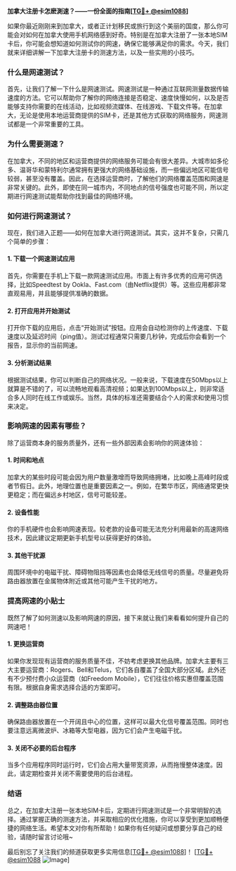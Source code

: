**加拿大注册卡怎麽測速？——一份全面的指南[[TG💪+ @esim1088](https://t.me/s/esim1088)]**

如果你最近刚刚来到加拿大，或者正计划移民或旅行到这个美丽的国度，那么你可能会对如何在加拿大使用手机网络感到好奇。特别是在加拿大注册了一张本地SIM卡后，你可能会想知道如何测试你的网速，确保它能够满足你的需求。今天，我们就来详细讲解一下加拿大注册卡的测速方法，以及一些实用的小技巧。

### 什么是网速测试？

首先，让我们了解一下什么是网速测试。网速测试是一种通过互联网测量数据传输速度的方法。它可以帮助你了解你的网络连接是否稳定、速度快慢如何，以及是否能够支持你需要的在线活动，比如视频流媒体、在线游戏、下载文件等。在加拿大，无论是使用本地运营商提供的SIM卡，还是其他方式获取的网络服务，网速测试都是一个非常重要的工具。

### 为什么需要测速？

在加拿大，不同的地区和运营商提供的网络服务可能会有很大差异。大城市如多伦多、温哥华和蒙特利尔通常拥有更强大的网络基础设施，而一些偏远地区可能信号较弱，甚至没有覆盖。因此，在选择运营商时，了解他们的网络覆盖范围和网速是非常关键的。此外，即使在同一城市内，不同地点的信号强度也可能不同，所以定期进行网速测试能帮助你找到最佳的网络环境。

### 如何进行网速测试？

现在，我们进入正题——如何在加拿大进行网速测试。其实，这并不复杂，只需几个简单的步骤：

#### 1. 下载一个网速测试应用

首先，你需要在手机上下载一款网速测试应用。市面上有许多优秀的应用可供选择，比如Speedtest by Ookla、Fast.com（由Netflix提供）等。这些应用都非常直观易用，并且能够提供准确的数据。

#### 2. 打开应用并开始测试

打开你下载的应用后，点击“开始测试”按钮。应用会自动检测你的上传速度、下载速度以及延迟时间（ping值）。测试过程通常只需要几秒钟，完成后你会看到一个报告，显示你的当前网速。

#### 3. 分析测试结果

根据测试结果，你可以判断自己的网络状况。一般来说，下载速度在50Mbps以上就算是不错的了，可以流畅地观看高清视频；如果达到100Mbps以上，则非常适合多人同时在线工作或娱乐。当然，具体的标准还需要结合个人的需求和使用习惯来决定。

### 影响网速的因素有哪些？

除了运营商本身的服务质量外，还有一些外部因素会影响你的网速体验：

#### 1. 时间和地点

加拿大的某些时段可能会因为用户数量激增而导致网络拥堵，比如晚上高峰时段或者节假日。此外，地理位置也是重要因素之一。例如，在繁华市区，网络通常更快更稳定；而在偏远乡村地区，信号可能较差。

#### 2. 设备性能

你的手机硬件也会影响网速表现。较老款的设备可能无法充分利用最新的高速网络技术，因此建议定期更新手机型号以获得更好的体验。

#### 3. 其他干扰源

周围环境中的电磁干扰、障碍物阻挡等因素也会降低无线信号的质量。尽量避免将路由器放置在金属物体附近或其他可能产生干扰的地方。

### 提高网速的小贴士

既然了解了如何测速以及影响网速的原因，接下来就让我们来看看如何提升自己的网速吧！

#### 1. 更换运营商

如果你发现现有运营商的服务质量不佳，不妨考虑更换其他品牌。加拿大主要有三大主要运营商：Rogers、Bell和Telus，它们各自覆盖了全国大部分区域。此外还有不少预付费小众运营商（如Freedom Mobile），它们往往价格实惠但覆盖范围有限。根据自身需求选择合适的方案即可。

#### 2. 调整路由器位置

确保路由器放置在一个开阔且中心的位置，这样可以最大化信号覆盖范围。同时也要注意远离微波炉、冰箱等大型电器，因为它们会产生电磁干扰。

#### 3. 关闭不必要的后台程序

当多个应用程序同时运行时，它们会占用大量带宽资源，从而拖慢整体速度。因此，请定期检查并关闭不需要使用的后台进程。

### 结语

总之，在加拿大注册一张本地SIM卡后，定期进行网速测试是一个非常明智的选择。通过掌握正确的测速方法，并采取相应的优化措施，你可以享受到更加顺畅便捷的网络生活。希望本文对你有所帮助！如果你有任何疑问或想要分享自己的经验，请随时留言讨论哦~ 

最后别忘了关注我们的频道获取更多实用信息[[TG💪+ @esim1088](https://t.me/s/esim1088)]！ 
[[TG💪+ @esim1088](https://t.me/s/esim1088) ![Image](https://i.postimg.cc/4NQfJmqS/Snipaste-2025-05-13-00-14-12.png)]